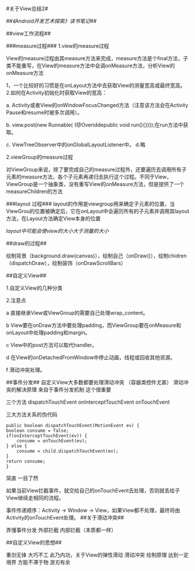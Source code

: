#关于View总结2#


##*《Android开发艺术探索》读书笔记*##


##view工作流程##

###measure过程###
1.view的measure过程

  View的measure过程由其measure方法来完成，measure方法是个final方法，子类不能重写，在View的measure方法中会调onMeasure方法，分析View的onMeasure方法


1，一个比较好的习惯是在onLayout方法中去获取View的测量宽高或最终宽高。
2.如何在Activity初始化时获取View的宽高：


 a. Activity或者View的onWindowFocusChanged方法（注意该方法会在Activity Pause和resume时被多次调用）。


b. view.post(new Runnable( {@Overiddepublic void run(){})});在run方法中获取。


c. ViewTreeObserver中的onGlobalLayoutListener中。
d.略
  

2.viewGroup的measure过程

对ViewGroup来说，除了要完成自己的measure过程外，还要遍历去调用所有子元素的measure方法，各个子元素再递归去执行这个过程。不同于View，ViewGroup是一个抽象类，没有重写View的onMeasure方法，但是提供了一个measureChildren的方法 

###layout 过程###
layout的作用是viewgroup用来确定子元素的位置，当ViewGrou的位置被确定后，它在onLayout中会遍历所有的子元素并调用其layout方法，在Layout方法确定View本身的位置

*layout中可能会使view的大小大于测量的大小*



##draw的过程##


绘制背景（background.draw(canvas)），绘制自己（onDraw()），绘制chidren（dispatchDraw），绘制装饰（onDrawScrollBars）


##自定义View##


1.自定义View的几种分类

2.注意点

a  直接继承View或ViewGroup的需要自己处理wrap_content。


b View要在onDraw方法中要处理padding，而ViewGroup要在onMeasure和onLayout中处理padding和margin。


c View中的post方法可以取代handler。


d 在View的onDetachedFromWindow中停止动画，线程或回收其他资源。

f 滑动冲突处理。


##事件分发##
   自定义View大多数都要处理滑动冲突 （容器类控件尤甚） 滑动冲突的解决原理 来自于事件分发机制 这个很重要

 三个方法 
 dispatchTouchEvent
 onInterceptTouchEvent
 onTouchEvent


  三大方法关系的伪代码


    public boolean dispatchTouchEvent(MotionEvent ev) { 
    boolean consume = false;
    if(onInterceptTouchEvent(ev)) { 
        consume = onTouchEvent(ev);
    } else { 
        consume = child.dispatchTouchEvent(ev); 
    }
    return consume; 
    }

  简直 一目了然

如果当前View拦截事件，就交给自己的onTouchEvent去处理，否则就丢给子View继续走相同的流程。


事件传递顺序：Activity -> Window -> View，如果View都不处理，最终将由Activity的onTouchEvent处理。
##关于滑动冲突##

弄懂事件分发 
外部拦截 内部拦截（本质都一样）
 



##自定义View的思想##







重剑无锋 大巧不工 此乃内功，关于View的弹性滑动 滑动冲突 绘制原理 达到一定境界 方能不滞于物 游刃有余 




